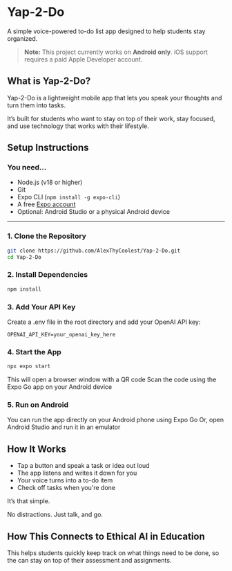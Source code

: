 # Yap-2-Do
A simple voice-powered to-do list app designed to help students stay organized.

> **Note:** This project currently works on **Android only**. iOS support requires a paid Apple Developer account.

## What is Yap-2-Do?

Yap-2-Do is a lightweight mobile app that lets you speak your thoughts and turn them into tasks.

It’s built for students who want to stay on top of their work, stay focused, and use technology that works with their lifestyle.

## Setup Instructions

### You need...

- Node.js (v18 or higher)
- Git
- Expo CLI (`npm install -g expo-cli`)
- A free [Expo account](https://expo.dev/)
- Optional: Android Studio or a physical Android device

---

### 1. Clone the Repository
```bash
git clone https://github.com/AlexThyCoolest/Yap-2-Do.git
cd Yap-2-Do
```

### 2. Install Dependencies
```bash
npm install
```

### 3. Add Your API Key
Create a .env file in the root directory and add your OpenAI API key:

```
OPENAI_API_KEY=your_openai_key_here
```

### 4. Start the App
```bash
npx expo start
```

This will open a browser window with a QR code
Scan the code using the Expo Go app on your Android device

### 5. Run on Android
You can run the app directly on your Android phone using Expo Go
Or, open Android Studio and run it in an emulator


## How It Works

- Tap a button and speak a task or idea out loud
- The app listens and writes it down for you
- Your voice turns into a to-do item
- Check off tasks when you're done

It’s that simple.

No distractions. Just talk, and go.

## How This Connects to Ethical AI in Education

This helps students quickly keep track on what things need to be done, so the can stay on top of their assessment and assignments.
